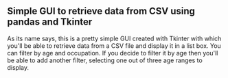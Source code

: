 ## Simple GUI to retrieve data from CSV using pandas and Tkinter
As its name says, this is a pretty simple GUI created with Tkinter with which you'll be able to retrieve data from a CSV file and display it in a list box.
You can filter by age and occupation. If you decide to filter it by age then you'll be able to add another filter, selecting one out of three age ranges to display.